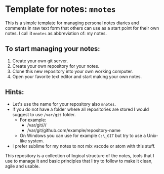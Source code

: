 # Template for notes: `mnotes`

This is a simple template for managing personal notes diaries and comments in raw text form that others can use as a start point for their own notes. I call it `mnotes` as abbreviation of: my notes.

To start managing your notes:
-----------------------------
1. Create your own git server.
2. Create your own <empty> repository for your notes.
3. Clone this new repository into your own working computer.
4. Open your favorite text editor and start making your own notes.

Hints:
------
- Let's use the name for your repository also `mnotes`.
- If you do not have a folder where all repositories are stored I would suggest to use `/var/git` folder.
  - For example:
    - /var/git/<git-server>/<company>/<repository>
    - /var/git/github.com/example/repository-name
  - On Windows you can use for example `C:\_GIT` but try to use a Unix-like system.  
- I prefer sublime for my notes to not mix vscode or atom with this stuff.

This repository is a collection of logical structure of the notes, tools that I use to manage it and basic principles that I try to follow to make it clean, agile and usable.
